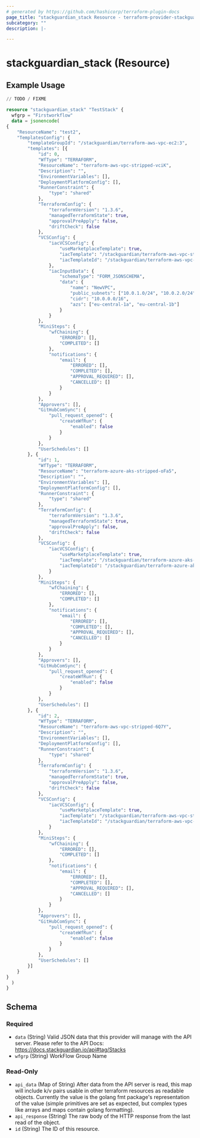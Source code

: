 ```yaml
---
# generated by https://github.com/hashicorp/terraform-plugin-docs
page_title: "stackguardian_stack Resource - terraform-provider-stackguardian"
subcategory: ""
description: |-

---
```


# stackguardian_stack (Resource)

## Example Usage

```terraform
// TODO / FIXME

resource "stackguardian_stack" "TestStack" {
  wfgrp = "Firstworkflow"
  data = jsonencode(
{
	"ResourceName": "test2",
	"TemplatesConfig": {
		"templateGroupId": "/stackguardian/terraform-aws-vpc-ec2:3",
		"templates": [{
			"id": 0,
			"WfType": "TERRAFORM",
			"ResourceName": "terraform-aws-vpc-stripped-vciK",
			"Description": "",
			"EnvironmentVariables": [],
			"DeploymentPlatformConfig": [],
			"RunnerConstraint": {
				"type": "shared"
			},
			"TerraformConfig": {
				"terraformVersion": "1.3.6",
				"managedTerraformState": true,
				"approvalPreApply": false,
				"driftCheck": false
			},
			"VCSConfig": {
				"iacVCSConfig": {
					"useMarketplaceTemplate": true,
					"iacTemplate": "/stackguardian/terraform-aws-vpc-stripped",
					"iacTemplateId": "/stackguardian/terraform-aws-vpc-stripped:2"
				},
				"iacInputData": {
					"schemaType": "FORM_JSONSCHEMA",
					"data": {
						"name": "NewVPC",
						"public_subnets": ["10.0.1.0/24", "10.0.2.0/24"],
						"cidr": "10.0.0.0/16",
						"azs": ["eu-central-1a", "eu-central-1b"]
					}
				}
			},
			"MiniSteps": {
				"wfChaining": {
					"ERRORED": [],
					"COMPLETED": []
				},
				"notifications": {
					"email": {
						"ERRORED": [],
						"COMPLETED": [],
						"APPROVAL_REQUIRED": [],
						"CANCELLED": []
					}
				}
			},
			"Approvers": [],
			"GitHubComSync": {
				"pull_request_opened": {
					"createWfRun": {
						"enabled": false
					}
				}
			},
			"UserSchedules": []
		}, {
			"id": 1,
			"WfType": "TERRAFORM",
			"ResourceName": "terraform-azure-aks-stripped-oFa5",
			"Description": "",
			"EnvironmentVariables": [],
			"DeploymentPlatformConfig": [],
			"RunnerConstraint": {
				"type": "shared"
			},
			"TerraformConfig": {
				"terraformVersion": "1.3.6",
				"managedTerraformState": true,
				"approvalPreApply": false,
				"driftCheck": false
			},
			"VCSConfig": {
				"iacVCSConfig": {
					"useMarketplaceTemplate": true,
					"iacTemplate": "/stackguardian/terraform-azure-aks-stripped",
					"iacTemplateId": "/stackguardian/terraform-azure-aks-stripped:5"
				}
			},
			"MiniSteps": {
				"wfChaining": {
					"ERRORED": [],
					"COMPLETED": []
				},
				"notifications": {
					"email": {
						"ERRORED": [],
						"COMPLETED": [],
						"APPROVAL_REQUIRED": [],
						"CANCELLED": []
					}
				}
			},
			"Approvers": [],
			"GitHubComSync": {
				"pull_request_opened": {
					"createWfRun": {
						"enabled": false
					}
				}
			},
			"UserSchedules": []
		}, {
			"id": 2,
			"WfType": "TERRAFORM",
			"ResourceName": "terraform-aws-vpc-stripped-6Q7Y",
			"Description": "",
			"EnvironmentVariables": [],
			"DeploymentPlatformConfig": [],
			"RunnerConstraint": {
				"type": "shared"
			},
			"TerraformConfig": {
				"terraformVersion": "1.3.6",
				"managedTerraformState": true,
				"approvalPreApply": false,
				"driftCheck": false
			},
			"VCSConfig": {
				"iacVCSConfig": {
					"useMarketplaceTemplate": true,
					"iacTemplate": "/stackguardian/terraform-aws-vpc-stripped",
					"iacTemplateId": "/stackguardian/terraform-aws-vpc-stripped:16"
				}
			},
			"MiniSteps": {
				"wfChaining": {
					"ERRORED": [],
					"COMPLETED": []
				},
				"notifications": {
					"email": {
						"ERRORED": [],
						"COMPLETED": [],
						"APPROVAL_REQUIRED": [],
						"CANCELLED": []
					}
				}
			},
			"Approvers": [],
			"GitHubComSync": {
				"pull_request_opened": {
					"createWfRun": {
						"enabled": false
					}
				}
			},
			"UserSchedules": []
		}]
	}
}
  )
}
```

<!-- schema generated by tfplugindocs -->
## Schema

### Required

- `data` (String) Valid JSON data that this provider will manage with the API server. Please refer to the API Docs: https://docs.stackguardian.io/api#tag/Stacks
- `wfgrp` (String) WorkFlow Group Name

### Read-Only

- `api_data` (Map of String) After data from the API server is read, this map will include k/v pairs usable in other terraform resources as readable objects. Currently the value is the golang fmt package's representation of the value (simple primitives are set as expected, but complex types like arrays and maps contain golang formatting).
- `api_response` (String) The raw body of the HTTP response from the last read of the object.
- `id` (String) The ID of this resource.


